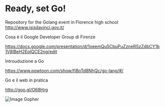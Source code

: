 # Ready, set Go!
Repository for the Golang event in Florence high school http://www.isisdavinci.gov.it/

Cosa è il Google Developer Group di Firenze

https://docs.google.com/presentation/d/1oeemQu5CbuPuZzneRSzZdbCY1b1V8lBeH2EplQCE2ng/edit

Introuduzione a Go

https://www.powtoon.com/show/fiBoTd8NhQc/go-lang/#/

Go e il web in pratica

http://goo.gl/O68Hrg


![Image Gopher](https://googledrive.com/host/0B9vhVI44DUKKb2R6aFZSZy1xdTM1Mk40Z2FrQ3ZvanM3SVA0)

